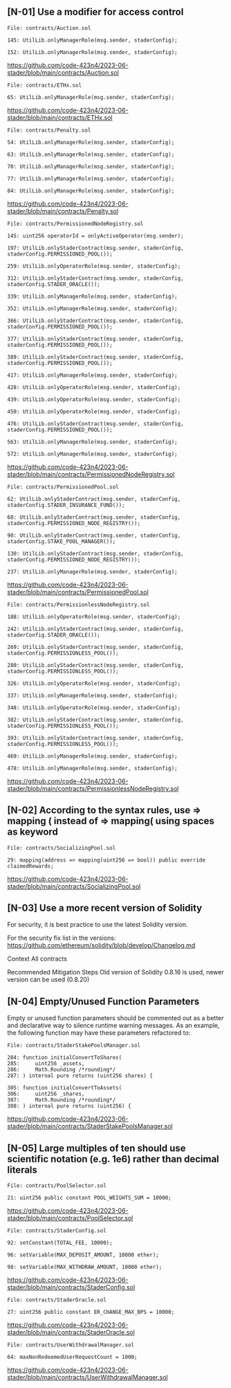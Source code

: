 ## [N-01] Use a modifier for access control

    File: contracts/Auction.sol	

    145: UtilLib.onlyManagerRole(msg.sender, staderConfig);

    152: UtilLib.onlyManagerRole(msg.sender, staderConfig);

https://github.com/code-423n4/2023-06-stader/blob/main/contracts/Auction.sol

    File: contracts/ETHx.sol	

    65: UtilLib.onlyManagerRole(msg.sender, staderConfig);

https://github.com/code-423n4/2023-06-stader/blob/main/contracts/ETHx.sol

    File: contracts/Penalty.sol	

    54: UtilLib.onlyManagerRole(msg.sender, staderConfig);

    63: UtilLib.onlyManagerRole(msg.sender, staderConfig);

    70: UtilLib.onlyManagerRole(msg.sender, staderConfig);

    77: UtilLib.onlyManagerRole(msg.sender, staderConfig);

    84: UtilLib.onlyManagerRole(msg.sender, staderConfig);

https://github.com/code-423n4/2023-06-stader/blob/main/contracts/Penalty.sol

    File: contracts/PermissionedNodeRegistry.sol	

    145: uint256 operatorId = onlyActiveOperator(msg.sender);

    197: UtilLib.onlyStaderContract(msg.sender, staderConfig, staderConfig.PERMISSIONED_POOL());

    259: UtilLib.onlyOperatorRole(msg.sender, staderConfig);

    312: UtilLib.onlyStaderContract(msg.sender, staderConfig, staderConfig.STADER_ORACLE());

    339: UtilLib.onlyManagerRole(msg.sender, staderConfig);

    352: UtilLib.onlyManagerRole(msg.sender, staderConfig);

    366: UtilLib.onlyStaderContract(msg.sender, staderConfig, staderConfig.PERMISSIONED_POOL());

    377: UtilLib.onlyStaderContract(msg.sender, staderConfig, staderConfig.PERMISSIONED_POOL());

    389: UtilLib.onlyStaderContract(msg.sender, staderConfig, staderConfig.PERMISSIONED_POOL());

    417: UtilLib.onlyManagerRole(msg.sender, staderConfig);

    428: UtilLib.onlyOperatorRole(msg.sender, staderConfig);

    439: UtilLib.onlyOperatorRole(msg.sender, staderConfig);

    450: UtilLib.onlyOperatorRole(msg.sender, staderConfig);

    476: UtilLib.onlyStaderContract(msg.sender, staderConfig, staderConfig.PERMISSIONED_POOL());

    563: UtilLib.onlyManagerRole(msg.sender, staderConfig);

    572: UtilLib.onlyManagerRole(msg.sender, staderConfig);

https://github.com/code-423n4/2023-06-stader/blob/main/contracts/PermissionedNodeRegistry.sol

    File: contracts/PermissionedPool.sol	

    62: UtilLib.onlyStaderContract(msg.sender, staderConfig, staderConfig.STADER_INSURANCE_FUND());

    68: UtilLib.onlyStaderContract(msg.sender, staderConfig, staderConfig.PERMISSIONED_NODE_REGISTRY());

    90: UtilLib.onlyStaderContract(msg.sender, staderConfig, staderConfig.STAKE_POOL_MANAGER());

    130: UtilLib.onlyStaderContract(msg.sender, staderConfig, staderConfig.PERMISSIONED_NODE_REGISTRY()); 

    237: UtilLib.onlyManagerRole(msg.sender, staderConfig);

https://github.com/code-423n4/2023-06-stader/blob/main/contracts/PermissionedPool.sol

    File: contracts/PermissionlessNodeRegistry.sol	

    188: UtilLib.onlyOperatorRole(msg.sender, staderConfig);

    242: UtilLib.onlyStaderContract(msg.sender, staderConfig, staderConfig.STADER_ORACLE());

    269: UtilLib.onlyStaderContract(msg.sender, staderConfig, staderConfig.PERMISSIONLESS_POOL());

    280: UtilLib.onlyStaderContract(msg.sender, staderConfig, staderConfig.PERMISSIONLESS_POOL());

    326: UtilLib.onlyOperatorRole(msg.sender, staderConfig);

    337: UtilLib.onlyManagerRole(msg.sender, staderConfig);

    348: UtilLib.onlyOperatorRole(msg.sender, staderConfig);

    382: UtilLib.onlyStaderContract(msg.sender, staderConfig, staderConfig.PERMISSIONLESS_POOL());

    393: UtilLib.onlyStaderContract(msg.sender, staderConfig, staderConfig.PERMISSIONLESS_POOL());

    469: UtilLib.onlyManagerRole(msg.sender, staderConfig);

    478: UtilLib.onlyManagerRole(msg.sender, staderConfig);

https://github.com/code-423n4/2023-06-stader/blob/main/contracts/PermissionlessNodeRegistry.sol

## [N-02] According to the syntax rules, use => mapping ( instead of => mapping( using spaces as keyword

    File: contracts/SocializingPool.sol	

    29: mapping(address => mapping(uint256 => bool)) public override claimedRewards;

https://github.com/code-423n4/2023-06-stader/blob/main/contracts/SocializingPool.sol

## [N-03] Use a more recent version of Solidity

For security, it is best practice to use the latest Solidity version.

For the security fix list in the versions: https://github.com/ethereum/solidity/blob/develop/Changelog.md

Context
All contracts

Recommended Mitigation Steps
Old version of Solidity 0.8.16 is used, newer version can be used (0.8.20)

## [N-04] Empty/Unused Function Parameters

Empty or unused function parameters should be commented out as a better and declarative way to silence runtime warning messages. As an example, the following function may have these parameters refactored to:

    File: contracts/StaderStakePoolsManager.sol	

    284: function initialConvertToShares(
    285:     uint256 _assets,
    286:     Math.Rounding /*rounding*/
    287: ) internal pure returns (uint256 shares) {

    305: function initialConvertToAssets(
    306:     uint256 _shares,
    307:     Math.Rounding /*rounding*/
    308: ) internal pure returns (uint256) {

https://github.com/code-423n4/2023-06-stader/blob/main/contracts/StaderStakePoolsManager.sol

## [N-05] Large multiples of ten should use scientific notation (e.g. 1e6) rather than decimal literals

    File: contracts/PoolSelector.sol	

    21: uint256 public constant POOL_WEIGHTS_SUM = 10000;

https://github.com/code-423n4/2023-06-stader/blob/main/contracts/PoolSelector.sol

    File: contracts/StaderConfig.sol	

    92: setConstant(TOTAL_FEE, 10000);

    96: setVariable(MAX_DEPOSIT_AMOUNT, 10000 ether);
    
    98: setVariable(MAX_WITHDRAW_AMOUNT, 10000 ether);

https://github.com/code-423n4/2023-06-stader/blob/main/contracts/StaderConfig.sol    

    File: contracts/StaderOracle.sol	

    27: uint256 public constant ER_CHANGE_MAX_BPS = 10000;

https://github.com/code-423n4/2023-06-stader/blob/main/contracts/StaderOracle.sol

    File: contracts/UserWithdrawalManager.sol	
 
    64: maxNonRedeemedUserRequestCount = 1000;

https://github.com/code-423n4/2023-06-stader/blob/main/contracts/UserWithdrawalManager.sol


